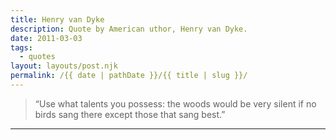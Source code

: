 ```yaml
---
title: Henry van Dyke
description: Quote by American uthor, Henry van Dyke.
date: 2011-03-03
tags: 
  - quotes
layout: layouts/post.njk
permalink: /{{ date | pathDate }}/{{ title | slug }}/
---
```


> “Use what talents you possess: the woods would be very silent if no birds sang there except those that sang best.”

---
